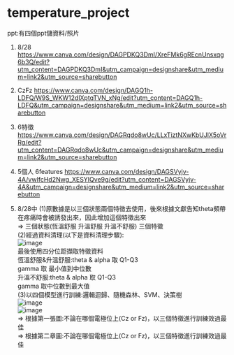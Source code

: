 # temperature_project
ppt:有四個ppt儲資料/照片
1. 8/28 https://www.canva.com/design/DAGPDKQ3DmI/XreFMk6gREcnUnsxqg6b3Q/edit?utm_content=DAGPDKQ3DmI&utm_campaign=designshare&utm_medium=link2&utm_source=sharebutton
2. CzFz https://www.canva.com/design/DAGQ1h-LDFQ/W9S_WKW12dlXptqTVN_xNg/edit?utm_content=DAGQ1h-LDFQ&utm_campaign=designshare&utm_medium=link2&utm_source=sharebutton
3. 6特徵 https://www.canva.com/design/DAGRqdo8wUc/LLxTiztNXwKbUJlX5oVrRg/edit?utm_content=DAGRqdo8wUc&utm_campaign=designshare&utm_medium=link2&utm_source=sharebutton
4. 5個人 6features https://www.canva.com/design/DAGSVyjv-4A/vwIfcHd2Nwg_XESYIQve9g/edit?utm_content=DAGSVyjv-4A&utm_campaign=designshare&utm_medium=link2&utm_source=sharebutton

1. 8/28中
   (1)原數據是以三個狀態兩個特徵去使用，後來根據文獻告知theta頻帶在疼痛時會被誘發出來，因此增加這個特徵出來  
      => 三個狀態(恆溫舒服 升溫舒服 升溫不舒服) 三個特徵  
   (2)經過資料清理(以下是資料清理步驟):  
      ![image](https://github.com/user-attachments/assets/ff23ca12-9bd4-442f-9422-42ba13365adf)  
      最後使用四分位距擷取特徵資料  
      恆溫舒服&升溫舒服:theta & alpha 取 Q1-Q3  
                      gamma 取 最小值到中位數  
      升溫不舒服:theta & alpha 取 Q1-Q3  
                gamma 取中位數到最大值  
   (3)以四個模型進行訓練:邏輯迴歸、隨機森林、SVM、決策樹  
      ![image](https://github.com/user-attachments/assets/333b4b23-bb43-49fa-bb0d-9e5eb9404446)  
      ![image](https://github.com/user-attachments/assets/fe393a13-7e81-4697-96d6-3b093e0056d8)  
      => 根據第一張圖:不論在哪個電極位上(Cz or Fz)，以三個特徵進行訓練效過最佳  
      => 根據第二章圖:不論在哪個電極位上(Cz or Fz)，以三個特徵進行訓練效過最佳  


